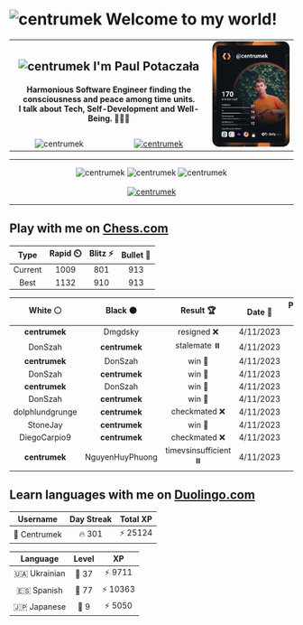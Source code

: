<h1>
  <img
    src="https://emojis.slackmojis.com/emojis/images/1531849430/4246/blob-sunglasses.gif"
    width="30"
    alt="centrumek"
  />
  Welcome to my world!
</h1>

<table>
  <tbody>
    <tr>
      <td align="center" width="70%" colspan="2">
        <h2>
          <img
            src="https://raw.githubusercontent.com/MartinHeinz/MartinHeinz/master/wave.gif"
            width="30px"
            alt="centrumek"
          />
          I'm Paul Potaczała
        </h2>
        <h4>
          Harmonious Software Engineer finding the consciousness and peace among time units.
          <br/>
          I talk about Tech, Self-Development and Well-Being. 🌿🧘🚀
        </h4>
      </td>
      <td width="30%" rowspan="2">
        <a href="https://app.daily.dev/centrumek">
          <img
            src="./devcard.svg"
            alt="centrumek"
          />
        </a>
      </td>
    </tr>
    <tr align="center">
      <td>
        <img
          src="https://komarev.com/ghpvc/?username=centrumek&label=visitors&color=0e75b6&style=flat"
          alt="centrumek"
        >
      </td>
      <td>
        <a href="https://stackoverflow.com/users/14496012/centrumek">
          <img
            src="https://stackoverflow.com/users/flair/14496012.png?theme=dark"
            alt="centrumek"
          >
        </a>
      </td>
    </tr>
  </tbody>
</table>

---
<div align="center">
  <img 
    src="https://github-readme-stats.vercel.app/api?username=centrumek&show_icons=true&count_private=true&theme=dark&hide_border=true&hide=issues,contribs&bg_color=00000000"
    alt="centrumek"
  />
  <img
    src="https://github-readme-stats.vercel.app/api/top-langs/?username=centrumek&layout=compact&hide_border=true&theme=dark&bg_color=00000000&langs_count=6&exclude_repo=air-statistic-app"
    alt="centrumek"
  />
  <img 
    src="https://github-readme-streak-stats.herokuapp.com?user=centrumek&theme=dark&hide_border=true&background=FFFFFF00"
    alt="centrumek"
  />
  <br/>
  <br/>
  <a href="https://www.buymeacoffee.com/centrumek">
    <img
      src="https://cdn.buymeacoffee.com/buttons/v2/default-orange.png"
      height="50"
      width="210"
      alt="centrumek"
    />
  </a>
</div>

---

## Play with me on [Chess.com](https://www.chess.com/member/centrumek)

<div align="center">
<!--START_SECTION:chessStats-->
<!-- Automatically generated with https://github.com/Balastrong/chess-stats-action -->

| Type | Rapid ⏲️ | Blitz ⚡ | Bullet 🔫 |
|:---:|:---:|:---:|:---:|
| Current | 1009 | 801 | 913 |
| Best | 1132 | 910 | 913 |

| White ⚪ | Black ⚫ | Result 🏆 | Date 📅 | Position 🗺️ | Type 🕕 |
|:---:|:---:|:---:|:---:|:---:|:---:|
| **centrumek** | Dmgdsky | resigned ❌ | 4/11/2023 | <a href="http://www.ee.unb.ca/cgi-bin/tervo/fen.pl?select=2r3k1/5p1p/4q2B/p2p4/3r2p1/P7/KP5P/8 w - -">Link</a> | Blitz |
| DonSzah | **centrumek** | stalemate ⏸️ | 4/11/2023 | <a href="http://www.ee.unb.ca/cgi-bin/tervo/fen.pl?select=3Q4/kp3R2/4N3/3p4/3P4/P1K5/P1P1B3/1R6 b - -">Link</a> | Blitz |
| **centrumek** | DonSzah | win 🥇 | 4/11/2023 | <a href="http://www.ee.unb.ca/cgi-bin/tervo/fen.pl?select=q2k2nr/p3bNpp/3p4/4p3/8/1P2P3/PB1P1PPP/R2QK2R b KQ -">Link</a> | Blitz |
| DonSzah | **centrumek** | win 🥇 | 4/11/2023 | <a href="http://www.ee.unb.ca/cgi-bin/tervo/fen.pl?select=1k1r4/p7/1p2R3/1B4p1/5b2/2P1p2P/PPK3P1/8 w - -">Link</a> | Blitz |
| **centrumek** | DonSzah | win 🥇 | 4/11/2023 | <a href="http://www.ee.unb.ca/cgi-bin/tervo/fen.pl?select=8/p6R/6p1/7k/5K2/8/r7/8 b - -">Link</a> | Blitz |
| DonSzah | **centrumek** | win 🥇 | 4/11/2023 | <a href="http://www.ee.unb.ca/cgi-bin/tervo/fen.pl?select=3r4/p7/1kp2p2/1p1p3p/5P2/1PP1n2P/P6K/8 w - -">Link</a> | Rapid |
| dolphlundgrunge | **centrumek** | checkmated ❌ | 4/11/2023 | <a href="http://www.ee.unb.ca/cgi-bin/tervo/fen.pl?select=8/2B5/p7/k6p/1RP5/5P2/2r3PP/1R4K1 b - -">Link</a> | Blitz |
| StoneJay | **centrumek** | win 🥇 | 4/11/2023 | <a href="http://www.ee.unb.ca/cgi-bin/tervo/fen.pl?select=2k1K2r/2P1R3/8/4P3/8/8/8/8 w - -">Link</a> | Blitz |
| DiegoCarpio9 | **centrumek** | checkmated ❌ | 4/11/2023 | <a href="http://www.ee.unb.ca/cgi-bin/tervo/fen.pl?select=r1bq2kr/p2pnQ1p/1p6/6BB/4P3/7P/PP3PP1/R3K2R b KQ -">Link</a> | Blitz |
| **centrumek** | NguyenHuyPhuong | timevsinsufficient ⏸️ | 4/11/2023 | <a href="http://www.ee.unb.ca/cgi-bin/tervo/fen.pl?select=8/8/7p/8/4ppk1/8/4K3/8 b - -">Link</a> | Blitz |

<!--END_SECTION:chessStats-->
</div>

## Learn languages with me on [Duolingo.com](https://www.duolingo.com/profile/Centrumek)

<div align="center">
<!--START_SECTION:duolingoStats-->
<!-- Automatically generated with https://github.com/centrumek/duolingo-readme-stats-->

| Username | Day Streak | Total XP |
|:---:|:---:|:---:|
| 👤 Centrumek | 🔥 301 | ⚡ 25124 |

| Language | Level | XP |
|:---:|:---:|:---:|
| 🇺🇦 Ukrainian | 👑 37 | ⚡ 9711 |
| 🇪🇸 Spanish | 👑 77 | ⚡ 10363 |
| 🇯🇵 Japanese | 👑 9 | ⚡ 5050 |

<!--END_SECTION:duolingoStats-->
</div>
<!--
**centrumek/centrumek** is a ✨ _special_ ✨ repository because its `README.md` (this file) appears on your GitHub profile.

Here are some ideas to get you started:

- 🔭 I’m currently working on ...
- 🌱 I’m currently learning ...
- 👯 I’m looking to collaborate on ...
- 🤔 I’m looking for help with ...
- 💬 Ask me about ...
- 📫 How to reach me: ...
- 😄 Pronouns: ...
- ⚡ Fun fact: ...
-->
